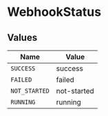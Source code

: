 # WebhookStatus


## Values

| Name          | Value         |
| ------------- | ------------- |
| `SUCCESS`     | success       |
| `FAILED`      | failed        |
| `NOT_STARTED` | not-started   |
| `RUNNING`     | running       |